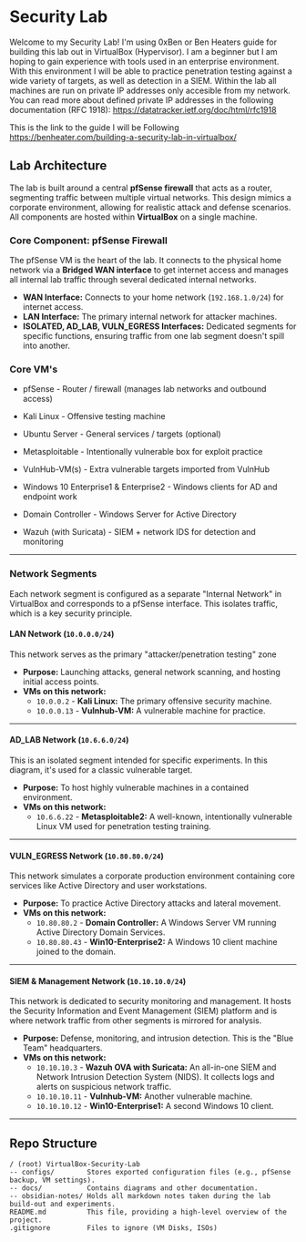 # Security Lab
Welcome to my Security Lab! I'm using 0xBen or Ben Heaters guide for building this lab out in VirtualBox (Hypervisor). I am a beginner but I am hoping to gain experience with tools used in an enterprise environment. With this environment I will be able to practice penetration testing against a wide variety of targets, as well as detection in a SIEM. Within the lab all machines are run on private IP addresses only accesible from my network. You can read more about defined private IP addresses in the following documentation (RFC 1918): https://datatracker.ietf.org/doc/html/rfc1918

This is the link to the guide I will be Following https://benheater.com/building-a-security-lab-in-virtualbox/

##  Lab Architecture 

The lab is built around a central **pfSense firewall** that acts as a router, segmenting traffic between multiple virtual networks. This design mimics a corporate environment, allowing for realistic attack and defense scenarios. All components are hosted within **VirtualBox** on a single machine.


### Core Component: pfSense Firewall

The pfSense VM is the heart of the lab. It connects to the physical home network via a **Bridged WAN interface** to get internet access and manages all internal lab traffic through several dedicated internal networks.

* **WAN Interface:** Connects to your home network (`192.168.1.0/24`) for internet access.
* **LAN Interface:** The primary internal network for attacker machines.
* **ISOLATED, AD_LAB, VULN_EGRESS Interfaces:** Dedicated segments for specific functions, ensuring traffic from one lab segment doesn't spill into another.

### Core VM's
* pfSense - Router / firewall (manages lab networks and outbound access)

* Kali Linux - Offensive testing machine

* Ubuntu Server - General services / targets (optional)

* Metasploitable - Intentionally vulnerable box for exploit practice

* VulnHub-VM(s) - Extra vulnerable targets imported from VulnHub

* Windows 10 Enterprise1 & Enterprise2 - Windows clients for AD and endpoint work

* Domain Controller - Windows Server for Active Directory

* Wazuh (with Suricata) - SIEM + network IDS for detection and monitoring

---

### Network Segments 

Each network segment is configured as a separate "Internal Network" in VirtualBox and corresponds to a pfSense interface. This isolates traffic, which is a key security principle.

####  LAN Network (`10.0.0.0/24`)
This network serves as the primary "attacker/penetration testing" zone 

* **Purpose:** Launching attacks, general network scanning, and hosting initial access points.
* **VMs on this network:**
    * `10.0.0.2` - **Kali Linux:** The primary offensive security machine.
    * `10.0.0.13` - **Vulnhub-VM:** A vulnerable machine for practice.

---

####  AD_LAB Network (`10.6.6.0/24`)
This is an isolated segment intended for specific experiments. In this diagram, it's used for a classic vulnerable target.

* **Purpose:** To host highly vulnerable machines in a contained environment.
* **VMs on this network:**
    * `10.6.6.22` - **Metasploitable2:** A well-known, intentionally vulnerable Linux VM used for penetration testing training.

---

####  VULN_EGRESS Network (`10.80.80.0/24`)
This network simulates a corporate production environment containing core services like Active Directory and user workstations.

* **Purpose:** To practice Active Directory attacks and lateral movement.
* **VMs on this network:**
    * `10.80.80.2` - **Domain Controller:** A Windows Server VM running Active Directory Domain Services.
    * `10.80.80.43` - **Win10-Enterprise2:** A Windows 10 client machine joined to the domain.

---

####  SIEM & Management Network (`10.10.10.0/24`)
This network is dedicated to security monitoring and management. It hosts the Security Information and Event Management (SIEM) platform and is where network traffic from other segments is mirrored for analysis.

* **Purpose:** Defense, monitoring, and intrusion detection. This is the "Blue Team" headquarters.
* **VMs on this network:**
    * `10.10.10.3` - **Wazuh OVA with Suricata:** An all-in-one SIEM and Network Intrusion Detection System (NIDS). It collects logs and alerts on suspicious network traffic.
    * `10.10.10.11` - **Vulnhub-VM:** Another vulnerable machine.
    * `10.10.10.12` - **Win10-Enterprise1:** A second Windows 10 client.

--- 

## Repo Structure 

```
/ (root) VirtualBox-Security-Lab
-- configs/        Stores exported configuration files (e.g., pfSense backup, VM settings).
-- docs/           Contains diagrams and other documentation. 
-- obsidian-notes/ Holds all markdown notes taken during the lab build-out and experiments.
README.md          This file, providing a high-level overview of the project.
.gitignore         Files to ignore (VM Disks, ISOs)
```
